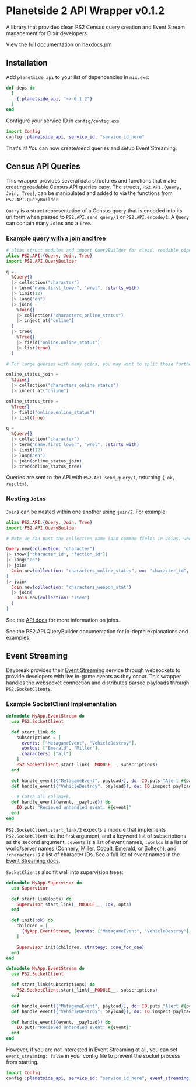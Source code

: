 # Planetside 2 API Wrapper v0.1.2

A library that provides clean PS2 Census query creation
and Event Stream management for Elixir developers.

View the full documentation [on hexdocs.pm](https://hexdocs.pm/planetside_api/PS2.API.html#content)

## Installation

Add `planetside_api` to your list of dependencies in `mix.exs`:

```elixir
def deps do
  [
    {:planetside_api, "~> 0.1.2"}
  ]
end
```

Configure your service ID in `config/config.exs`
```elixir
import Config
config :planetside_api, service_id: "service_id_here"
```
That's it! You can now create/send queries and setup Event
Streaming.

## Census API Queries
This wrapper provides several data structures and functions
that make creating readable Census API queries easy. The
structs, `PS2.API.{Query, Join, Tree}`, can be manipulated
and added to via the functions from `PS2.API.QueryBuilder`.

`Query` is a struct representation of a Census query that is
encoded into its url form when passed to `PS2.API.send_query/1`
or `PS2.API.encode/1`. A `Query` can contain many `Join`s and
a `Tree`.

### Example query with a join and tree
```elixir
# alias struct modules and import QueryBuilder for clean, readable pipelines.
alias PS2.API.{Query, Join, Tree}
import PS2.API.QueryBuilder

q =
  %Query{}
  |> collection("character")
  |> term("name.first_lower", "wrel", :starts_with)
  |> limit(12)
  |> lang("en")
  |> join(
    %Join{}
    |> collection("characters_online_status")
    |> inject_at("online")
  )
  |> tree(
    %Tree{}
    |> field("online.online_status")
    |> list(true)
  )

# For large queries with many joins, you may want to split these further into separate parts:

online_status_join = 
  %Join{}
  |> collection("characters_online_status")
  |> inject_at("online")

online_status_tree =
  %Tree{}
  |> field("online.online_status")
  |> list(true)

q =
  %Query{}
  |> collection("character")
  |> term("name.first_lower", "wrel", :starts_with)
  |> limit(12)
  |> lang("en")
  |> join(online_status_join)
  |> tree(online_status_tree)
```

Queries are sent to the API with `PS2.API.send_query/1`,
returning `{:ok, results}`.

### Nesting `Join`s
`Join`s can be nested within one another using `join/2`. For
example:

```elixir
alias PS2.API.{Query, Join, Tree}
import PS2.API.QueryBuilder

# Note we can pass the collection name (and common fields in Joins) when using a new/1 function.

Query.new(collection: "character")
|> show(["character_id", "faction_id"])
|> lang("en")
|> join(
  Join.new(collection: "characters_online_status", on: "character_id", inject_at: "online")
)
|> join(
  Join.new(collection: "characters_weapon_stat")
  |> join(
    Join.new(collection: "item")
  )
)
```
See the [API docs](https://census.daybreakgames.com/#query-commands)
for more information on joins.

See the PS2.API.QueryBuilder documentation for in-depth explanations and
examples.

## Event Streaming

Daybreak provides their [Event Streaming](https://census.daybreakgames.com/#what-is-websocket)
service through websockets to provide developers with live in-game
events as they occur. This wrapper handles the websocket connection
and distributes parsed payloads through `PS2.SocketClient`s.

### Example SocketClient Implementation
```elixir
defmodule MyApp.EventStream do
  use PS2.SocketClient

  def start_link do
    subscriptions = [
      events: ["MetagameEvent", "VehicleDestroy"], 
      worlds: ["Emerald", "Miller"], 
      characters: ["all"]
    ]
    PS2.SocketClient.start_link(__MODULE__, subscriptions)
  end

  def handle_event({"MetagameEvent", payload}), do: IO.puts "Alert #{payload[:metagame_event_id]}"
  def handle_event({"VehicleDestroy", payload}), do: IO.inspect payload

	# Catch-all callback.
  def handle_event({event, _payload}) do
    IO.puts "Recieved unhandled event: #{event}"
  end
end
```
`PS2.SocketClient.start_link/2` expects a module that implements `PS2.SocketClient`
as the first argument, and a keyword list of subscriptions as the second argument.
`:events` is a list of event names, `:worlds` is a list of world/server names 
(Connery, Miller, Cobalt, Emerald, or Soltech), and `:characters` is a list of
character IDs. See a full list of event names in the
[Event Streaming docs](https://census.daybreakgames.com/#what-is-websocket).

`SocketClient`s also fit well into supervision trees:

```elixir
defmodule MyApp.Supervisor do
  use Supervisor

  def start_link(opts) do
    Supervisor.start_link(__MODULE__, :ok, opts)
  end

  def init(:ok) do
    children = [
      {MyApp.EventStream, [events: ["MetagameEvent", "VehicleDestroy"], worlds: ["Emerald", "Miller"], characters: ["all"]]},
    ]

    Supervisor.init(children, strategy: :one_for_one)
  end
end

defmodule MyApp.EventStream do
  use PS2.SocketClient

  def start_link(subscriptions) do
    PS2.SocketClient.start_link(__MODULE__, subscriptions)
  end

  def handle_event({"MetagameEvent", payload}), do: IO.puts "Alert #{payload[:metagame_event_id]}"
  def handle_event({"VehicleDestroy", payload}), do: IO.inspect payload

  def handle_event({event, _payload}) do
    IO.puts "Recieved unhandled event: #{event}"
  end
end
```

However, if you are not interested in Event Streaming at all, you can set 
`event_streaming: false` in your config file to prevent the socket process
from starting.
```elixir
import Config
config :planetside_api, service_id: "service_id_here", event_streaming: false
```